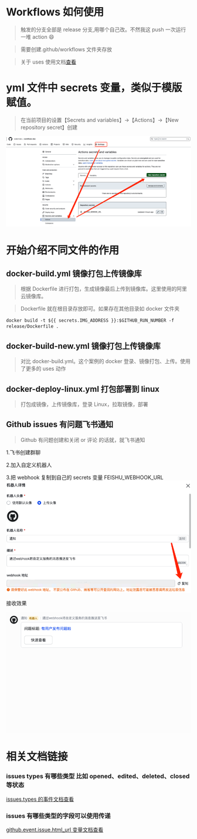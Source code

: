 # Workflows 如何使用

> 触发的分支全部是 release 分支,用哪个自己改。不然我这 push 一次运行一堆 action 😄

> 需要创建.github/workflows 文件夹存放

> 关于 uses 使用文档[查看](https://github.com/marketplace?type=actions)

# yml 文件中 secrets 变量，类似于模版赋值。

> 在当前项目的设置【Secrets and variables】->【Actions】->【New repository secret】创建

![secre Image](images/secret.png)

# 开始介绍不同文件的作用

## docker-build.yml 镜像打包上传镜像库

> 根据 Dockerfile 进行打包，生成镜像最后上传到镜像库。这里使用的阿里云镜像库。

> Dockerfile 就在根目录存放即可。如果存在其他目录如 docker 文件夹

```
docker build -t ${{ secrets.IMG_ADDRESS }}:$GITHUB_RUN_NUMBER -f release/Dockerfile .
```

## docker-build-new.yml 镜像打包上传镜像库

> 对比 docker-build.yml。这个案例的 docker 登录、镜像打包、上传。使用了更多的 uses 动作

## docker-deploy-linux.yml 打包部署到 linux

> 打包成镜像，上传镜像库，登录 Linux，拉取镜像，部署

## Github issues 有问题飞书通知

> Github 有问题创建和关闭 or 评论 的话就，就飞书通知

1.飞书创建群聊

2.加入自定义机器人

3.把 webhook 复制到自己的 secrets 变量 FEISHU_WEBHOOK_URL
![secre Image](images/feishu-bot.png)

接收效果

![secre Image](images/feishu.png)

# 相关文档链接

### issues types 有哪些类型 比如 opened、edited、deleted、closed 等状态

[issues.types 的事件文档查看](https://docs.github.com/en/actions/using-workflows/events-that-trigger-workflows#issues)

### issues 有哪些类型的字段可以使用传递

[github.event.issue.html_url 变量文档查看](https://docs.github.com/en/rest/issues/issues?apiVersion=2022-11-28)
